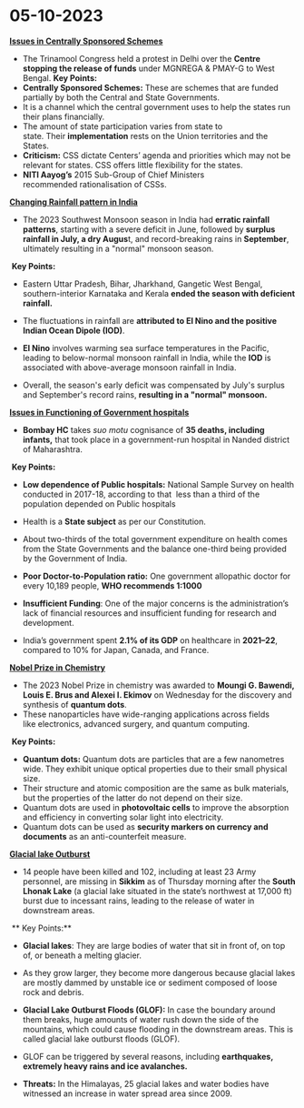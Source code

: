 # 05-10-2023
[**Issues in Centrally Sponsored Schemes**](https://yghmvg63.r.ap-south-1.awstrack.me/L0/https:%2F%2Fyoutu.be%2FYOnsyxh6V2I%3Fsi=SvhlBgecA_rQtHec/1/0109018b033becf9-6cbe8902-537d-4a7e-91aa-7cc4e04ec31d-000000/LCsh2co-kVoWfIr77MUJs9r0kOo=123)   

- The Trinamool Congress held a protest in Delhi over the **Centre stopping the release of funds** under MGNREGA & PMAY-G to West Bengal.
**Key Points:**
- **Centrally Sponsored Schemes:** These are schemes that are funded partially by both the Central and State Governments.
- It is a channel which the central government uses to help the states run their plans financially.
- The amount of state participation varies from state to state. Their **implementation** rests on the Union territories and the States.
- **Criticism:** CSS dictate Centers’ agenda and priorities which may not be relevant for states. CSS offers little flexibility for the states.
- **NITI Aayog’s** 2015 Sub-Group of Chief Ministers recommended rationalisation of CSSs.

[**Changing Rainfall pattern in India**](https://yghmvg63.r.ap-south-1.awstrack.me/L0/https:%2F%2Fyoutu.be%2FYOnsyxh6V2I%3Fsi=SvhlBgecA_rQtHec/2/0109018b033becf9-6cbe8902-537d-4a7e-91aa-7cc4e04ec31d-000000/GEWIUqYI66cA51ewtMPJX8lgldU=123) 

- The 2023 Southwest Monsoon season in India had **erratic rainfall patterns**, starting with a severe deficit in June, followed by **surplus rainfall in July, a dry Augus**t, and record-breaking rains in **September**, ultimately resulting in a "normal" monsoon season.

 **Key Points:**

- Eastern Uttar Pradesh, Bihar, Jharkhand, Gangetic West Bengal, southern-interior Karnataka and Kerala **ended the season with deficient rainfall.**
- The fluctuations in rainfall are **attributed to El Nino and the positive Indian Ocean Dipole (IOD)**.
- **El Nino** involves warming sea surface temperatures in the Pacific, leading to below-normal monsoon rainfall in India, while the **IOD** is associated with above-average monsoon rainfall in India.

- Overall, the season's early deficit was compensated by July's surplus and September's record rains, **resulting in a "normal" monsoon.**

[**Issues in Functioning of Government hospitals**](https://yghmvg63.r.ap-south-1.awstrack.me/L0/https:%2F%2Fyoutu.be%2FYOnsyxh6V2I%3Fsi=SvhlBgecA_rQtHec/3/0109018b033becf9-6cbe8902-537d-4a7e-91aa-7cc4e04ec31d-000000/PfEaZP8-njjV3oL4dpXVb1Z9ye0=123)

- **Bombay HC** takes _suo motu_ cognisance of **35 deaths, including infants,** that took place in a government-run hospital in Nanded district of Maharashtra.

 **Key Points:**

- **Low dependence of Public hospitals:** National Sample Survey on health conducted in 2017-18, according to that  less than a third of the population depended on Public hospitals
- Health is a **State subject** as per our Constitution.
- About two-thirds of the total government expenditure on health comes from the State Governments and the balance one-third being provided by the Government of India.
- **Poor Doctor-to-Population ratio:** One government allopathic doctor for every 10,189 people, **WHO recommends 1:1000**
- **Insufficient Funding**: One of the major concerns is the administration’s lack of financial resources and insufficient funding for research and development.

- India’s government spent **2.1% of its GDP** on healthcare in **2021–22**, compared to 10% for Japan, Canada, and France.

[**Nobel Prize in Chemistry**](https://yghmvg63.r.ap-south-1.awstrack.me/L0/https:%2F%2Fyoutu.be%2FYOnsyxh6V2I%3Fsi=SvhlBgecA_rQtHec/4/0109018b033becf9-6cbe8902-537d-4a7e-91aa-7cc4e04ec31d-000000/zwzyyv9KYEBlCPIGwvZa2UtLkMA=123) 

- The 2023 Nobel Prize in chemistry was awarded to **Moungi G. Bawendi, Louis E. Brus and Alexei I. Ekimov** on Wednesday for the discovery and synthesis of **quantum dots**.
- These nanoparticles have wide-ranging applications across fields like electronics, advanced surgery, and quantum computing.

 **Key Points:**

- **Quantum dots:** Quantum dots are particles that are a few nanometres wide. They exhibit unique optical properties due to their small physical size.
- Their structure and atomic composition are the same as bulk materials, but the properties of the latter do not depend on their size.
- Quantum dots are used in **photovoltaic cells** to improve the absorption and efficiency in converting solar light into electricity.
- Quantum dots can be used as **security markers on currency and documents** as an anti-counterfeit measure.

[**Glacial lake Outburst**](https://yghmvg63.r.ap-south-1.awstrack.me/L0/https:%2F%2Fyoutu.be%2FYOnsyxh6V2I%3Fsi=SvhlBgecA_rQtHec/5/0109018b033becf9-6cbe8902-537d-4a7e-91aa-7cc4e04ec31d-000000/zics1Y1EcALim4-fnvCjPQJTJa8=123) 

- 14 people have been killed and 102, including at least 23 Army personnel, are missing in **Sikkim** as of Thursday morning after the **South Lhonak Lake** (a glacial lake situated in the state’s northwest at 17,000 ft) burst due to incessant rains, leading to the release of water in downstream areas.

 ** Key Points:**

- **Glacial lakes**: They are large bodies of water that sit in front of, on top of, or beneath a melting glacier.
- As they grow larger, they become more dangerous because glacial lakes are mostly dammed by unstable ice or sediment composed of loose rock and debris.
- **Glacial Lake Outburst Floods (GLOF):** In case the boundary around them breaks, huge amounts of water rush down the side of the mountains, which could cause flooding in the downstream areas. This is called glacial lake outburst floods (GLOF).
- GLOF can be triggered by several reasons, including **earthquakes, extremely heavy rains and ice avalanches.**

- **Threats:** In the Himalayas, 25 glacial lakes and water bodies have witnessed an increase in water spread area since 2009.